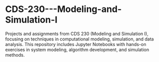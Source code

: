 # CDS-230---Modeling-and-Simulation-I
Projects and assignments from CDS 230 (Modeling and Simulation I), focusing on techniques in computational modeling, simulation, and data analysis. This repository includes Jupyter Notebooks with hands-on exercises in system modeling, algorithm development, and simulation methods.
